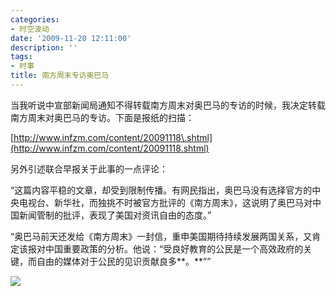 ```yaml
---
categories:
- 时空波动
date: '2009-11-20 12:11:00'
description: ''
tags:
- 时事
title: 南方周末专访奥巴马
---
```

当我听说中宣部新闻局通知不得转载南方周末对奥巴马的专访的时候，我决定转载南方周末对奥巴马的专访。下面是报纸的扫描：  
  


[http://www.infzm.com/content/20091118\.shtml](http://www.infzm.com/content/20091118.shtml)  
  
另外引述联合早报关于此事的一点评论：  
  
“这篇内容平稳的文章，却受到限制传播。有网民指出，奥巴马没有选择官方的中央电视台、新华社，而独挑不时被官方批评的《南方周末》，这说明了奥巴马对中国新闻管制的批评，表现了美国对资讯自由的态度。”  
  
“奥巴马前天还发给《南方周末》一封信，重申美国期待持续发展两国关系，又肯定该报对中国重要政策的分析。他说：“受良好教育的公民是一个高效政府的关键，而自由的媒体对于公民的见识贡献良多**。**””  
  
[![](http://boke9cheng.files.wordpress.com/2009/11/261460_1258555827accq.jpg)](http://boke9cheng.files.wordpress.com/2009/11/261460_1258555827accq.jpg)  
  
   
   
